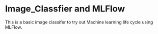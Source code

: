 # Image_Classfier and MLFlow
This is a basic image classifer to try out Machine learning life cycle using MLFlow.